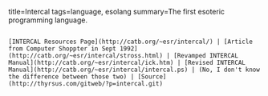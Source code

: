 title=Intercal
tags=language, esolang
summary=The first esoteric programming language.
~~~~~~

[INTERCAL Resources Page](http://catb.org/~esr/intercal/) | [Article from Computer Shoppter in Sept 1992](http://catb.org/~esr/intercal/stross.html) | [Revamped INTERCAL Manual](http://catb.org/~esr/intercal/ick.htm) | [Revised INTERCAL Manual](http://catb.org/~esr/intercal/intercal.ps) | (No, I don't know the difference between those two) | [Source](http://thyrsus.com/gitweb/?p=intercal.git)

